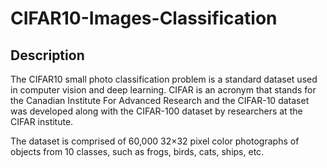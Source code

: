 # CIFAR10-Images-Classification

## Description
The CIFAR10 small photo classification problem is a standard dataset used in computer vision and deep learning. CIFAR is an acronym that stands for the Canadian Institute For Advanced Research and the CIFAR-10 dataset was developed along with the CIFAR-100 dataset by researchers at the CIFAR institute.

The dataset is comprised of 60,000 32×32 pixel color photographs of objects from 10 classes, such as frogs, birds, cats, ships, etc.
